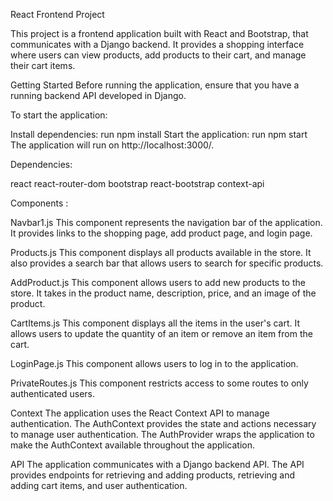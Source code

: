 React Frontend Project

This project is a frontend application built with React and Bootstrap, that communicates with a Django backend. It provides a shopping interface where users can view products, add products to their cart, and manage their cart items.

Getting Started
Before running the application, ensure that you have a running backend API developed in Django.

To start the application:

Install dependencies: run npm install
Start the application: run npm start
The application will run on http://localhost:3000/.

Dependencies: 

react
react-router-dom
bootstrap
react-bootstrap
context-api

Components : 

Navbar1.js
This component represents the navigation bar of the application. It provides links to the shopping page, add product page, and login page.

Products.js
This component displays all products available in the store. It also provides a search bar that allows users to search for specific products.

AddProduct.js
This component allows users to add new products to the store. It takes in the product name, description, price, and an image of the product.

CartItems.js
This component displays all the items in the user's cart. It allows users to update the quantity of an item or remove an item from the cart.

LoginPage.js
This component allows users to log in to the application.

PrivateRoutes.js
This component restricts access to some routes to only authenticated users.

Context
The application uses the React Context API to manage authentication. The AuthContext provides the state and actions necessary to manage user authentication. The AuthProvider wraps the application to make the AuthContext available throughout the application.

API
The application communicates with a Django backend API. The API provides endpoints for retrieving and adding products, retrieving and adding cart items, and user authentication.




